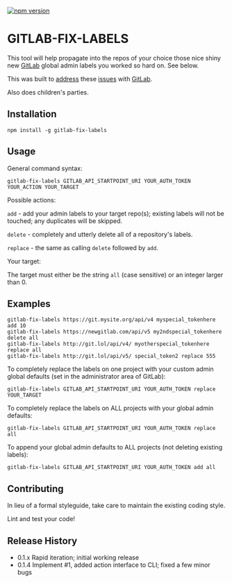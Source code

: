 [![npm version](https://badge.fury.io/js/gitlab-fix-labels.svg)](https://badge.fury.io/js/gitlab-fix-labels)

# GITLAB-FIX-LABELS

This tool will help propagate into the repos of your choice those nice shiny new [GitLab](https://gitlab.com) global admin labels you worked so hard on. See below.

This was built to [address](https://gitlab.com/gitlab-org/gitlab-ce/issues/834) these [issues](https://github.com/clns/gitlab-cli/issues/13) with [GitLab](https://gitlab.com/gitlab-org/gitlab-ce/issues/12707).

Also does children's parties.

## Installation

```shell
npm install -g gitlab-fix-labels
```

## Usage

General command syntax:

```shell
gitlab-fix-labels GITLAB_API_STARTPOINT_URI YOUR_AUTH_TOKEN YOUR_ACTION YOUR_TARGET
```

Possible actions:

`add` - add your admin labels to your target repo(s); existing labels will not be touched; any duplicates will be skipped.

`delete` - completely and utterly delete all of a repository's labels.

`replace` - the same as calling `delete` followed by `add`.

Your target:

The target must either be the string `all` (case sensitive) or an integer larger than 0.

## Examples

```shell
gitlab-fix-labels https://git.mysite.org/api/v4 myspecial_tokenhere add 10
gitlab-fix-labels https://newgitlab.com/api/v5 my2ndspecial_tokenhere delete all
gitlab-fix-labels http://git.lol/api/v4/ myotherspecial_tokenhere replace all
gitlab-fix-labels http://git.lol/api/v5/ special_token2 replace 555
```

To completely replace the labels on one project with your custom admin global
defaults (set in the administrator area of GitLab):

```shell
gitlab-fix-labels GITLAB_API_STARTPOINT_URI YOUR_AUTH_TOKEN replace YOUR_TARGET
```

To completely replace the labels on ALL projects with your global admin defaults:

```shell
gitlab-fix-labels GITLAB_API_STARTPOINT_URI YOUR_AUTH_TOKEN replace all
```

To append your global admin defaults to ALL projects (not deleting existing labels):

```shell
gitlab-fix-labels GITLAB_API_STARTPOINT_URI YOUR_AUTH_TOKEN add all
```

## Contributing

In lieu of a formal styleguide, take care to maintain the existing coding style.

Lint and test your code!

## Release History

* 0.1.x Rapid iteration; initial working release
* 0.1.4 Implement #1, added action interface to CLI; fixed a few minor bugs
